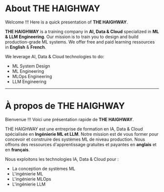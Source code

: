 <!--

**Here are some ideas to get you started:**

🙋‍♀️ A short introduction - what is your organization all about?
🌈 Contribution guidelines - how can the community get involved?
👩‍💻 Useful resources - where can the community find your docs? Is there anything else the community should know?
🍿 Fun facts - what does your team eat for breakfast?
🧙 Remember, you can do mighty things with the power of [Markdown](https://docs.github.com/github/writing-on-github/getting-started-with-writing-and-formatting-on-github/basic-writing-and-formatting-syntax)
-->

# About THE HAIGHWAY

Welcome !!! Here is a quick presentation of **THE HAIGHWAY**.

**THE HAIGHWAY** is a training company in **AI, Data & Cloud** specialized in **ML & LLM Engineering**. Our mission is to train you to design and build production-grade ML systems. We offer free and paid learning ressources in **English** & **French**.

We leverage AI, Data & Cloud technologies to do:
- ML System Design
- ML Engineering
- MLOps Engineering
- LLM Engineering

-----

# À propos de THE HAIGHWAY

Bienvenue !!! Voici une présentation rapide de **THE HAIGHWAY**.

THE HAIGHWAY est une entreprise de formation en IA, Data & Cloud spécialisée en **Ingénierie ML et LLM**. Notre mission est de vous former pour concevoir et construire des systèmes ML de niveau production. Nous offrons des ressources d'apprentissage gratuites et payantes en **anglais** et en **français**.

Nous exploitons les technologies IA, Data & Cloud pour :
- La conception de systèmes ML
- L'ingénierie ML
- L'ingénierie MLOps
- L'ingénierie LLM